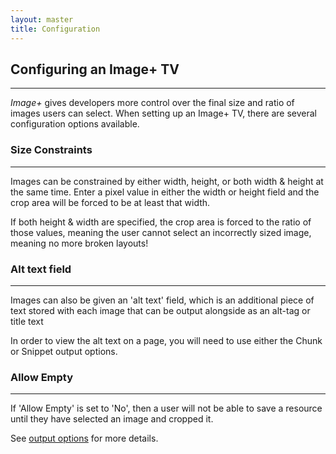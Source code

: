```yaml
---
layout: master
title: Configuration
---
```


## Configuring an Image+ TV
----------------------------

*Image+* gives developers more control over the final size and
ratio of images users can select. When setting up an Image+ TV,
there are several configuration options available.


### Size Constraints
-----------------------
Images can be constrained by either width, height, or both
width & height at the same time. Enter a pixel value in either
the width or height field and the crop area will be forced to be
at least that width.

If both height & width are specified, the crop area is forced to
the ratio of those values, meaning the user cannot select an
incorrectly sized image, meaning no more broken layouts!

### Alt text field
---------------------
Images can also be given an 'alt text' field, which is an additional
piece of text stored with each image that can be output alongside as
an alt-tag or title text

In order to view the alt text on a page, you will need to use either
the Chunk or Snippet output options.


### Allow Empty
-----------------
If 'Allow Empty' is set to 'No', then a user will not be able to save
a resource until they have selected an image and cropped it.


See [output options](output-options.html) for more details.
